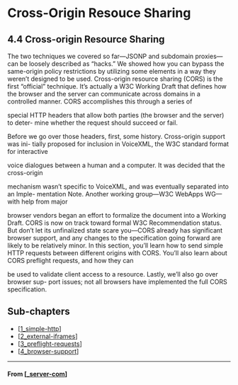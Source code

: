 # Cross-Origin Resouce Sharing

## **4.4 Cross-origin Resource Sharing**

The two techniques we covered so far—JSONP and subdomain proxies—can be
loosely described as “hacks.” We showed how you can bypass the same-origin policy
restrictions by utilizing some elements in a way they weren’t designed to be used.
Cross-origin resource sharing (CORS) is the first “official” technique. It’s actually a
W3C Working Draft that defines how the browser and the server can communicate
across domains in a controlled manner. CORS accomplishes this through a series of

special HTTP headers that allow both parties (the browser and the server) to deter-
mine whether the request should succeed or fail.

Before we go over those headers, first, some history. Cross-origin support was ini-
tially proposed for inclusion in VoiceXML, the W3C standard format for interactive

voice dialogues between a human and a computer. It was decided that the cross-origin

mechanism wasn’t specific to VoiceXML, and was eventually separated into an Imple-
mentation Note. Another working group—W3C WebApps WG—with help from major

browser vendors began an effort to formalize the document into a Working Draft.
CORS is now on track toward formal W3C Recommendation status. But don’t let its
unfinalized state scare you—CORS already has significant browser support, and any
changes to the specification going forward are likely to be relatively minor.
In this section, you’ll learn how to send simple HTTP requests between different
origins with CORS. You’ll also learn about CORS preflight requests, and how they can

be used to validate client access to a resource. Lastly, we’ll also go over browser sup-
port issues; not all browsers have implemented the full CORS specification.

## **Sub-chapters**

- [[1_simple-http]]
- [[2_external-iframes]]
- [[3_preflight-requests]]
- [[4_browser-support]]

---

#### From [[_server-com]]

[//begin]: # "Autogenerated link references for markdown compatibility"
[1_simple-http]: 1_simple-http "1_simple-http"
[2_external-iframes]: 2_external-iframes "External iFrames"
[3_preflight-requests]: 3_preflight-requests "Preflight Requests"
[4_browser-support]: 4_browser-support "Browser Support"
[_server-com]: ../_server-com "4️⃣ Server Com"
[//end]: # "Autogenerated link references"
